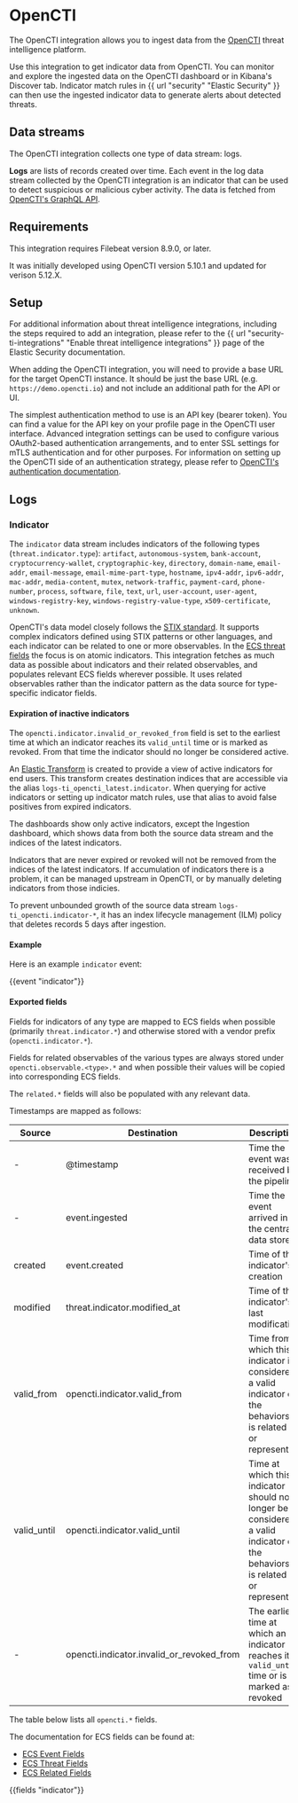 # OpenCTI

The OpenCTI integration allows you to ingest data from the [OpenCTI](https://filigran.io/solutions/products/opencti-threat-intelligence/) threat intelligence platform.

Use this integration to get indicator data from OpenCTI. You can monitor and explore the ingested data on the OpenCTI dashboard or in Kibana's Discover tab. Indicator match rules in {{ url "security" "Elastic Security" }} can then use the ingested indicator data to generate alerts about detected threats.

## Data streams

The OpenCTI integration collects one type of data stream: logs.

**Logs** are lists of records created over time.
Each event in the log data stream collected by the OpenCTI integration is an indicator that can be used to detect suspicious or malicious cyber activity. The data is fetched from [OpenCTI's GraphQL API](https://docs.opencti.io/latest/deployment/integrations/#graphql-api).

## Requirements

This integration requires Filebeat version 8.9.0, or later.

It was initially developed using OpenCTI version 5.10.1 and updated for verison 5.12.X.

## Setup

For additional information about threat intelligence integrations, including the steps required to add an integration, please refer to the {{ url "security-ti-integrations" "Enable threat intelligence integrations" }} page of the Elastic Security documentation.

When adding the OpenCTI integration, you will need to provide a base URL for the target OpenCTI instance. It should be just the base URL (e.g. `https://demo.opencti.io`) and not include an additional path for the API or UI.

The simplest authentication method to use is an API key (bearer token). You can find a value for the API key on your profile page in the OpenCTI user interface. Advanced integration settings can be used to configure various OAuth2-based authentication arrangements, and to enter SSL settings for mTLS authentication and for other purposes. For information on setting up the OpenCTI side of an authentication strategy, please refer to [OpenCTI's authentication documentation](https://docs.opencti.io/latest/deployment/authentication/).

## Logs

### Indicator

The `indicator` data stream includes indicators of the following types (`threat.indicator.type`): `artifact`, `autonomous-system`, `bank-account`, `cryptocurrency-wallet`, `cryptographic-key`, `directory`, `domain-name`, `email-addr`, `email-message`, `email-mime-part-type`, `hostname`, `ipv4-addr`, `ipv6-addr`, `mac-addr`, `media-content`, `mutex`, `network-traffic`, `payment-card`, `phone-number`, `process`, `software`, `file`, `text`, `url`, `user-account`, `user-agent`, `windows-registry-key`, `windows-registry-value-type`, `x509-certificate`, `unknown`.

OpenCTI's data model closely follows the [STIX standard](https://docs.oasis-open.org/cti/stix/v2.1/os/stix-v2.1-os.html). It supports complex indicators defined using STIX patterns or other languages, and each indicator can be related to one or more observables. In the [ECS threat fields](https://www.elastic.co/guide/en/ecs/current/ecs-threat.html) the focus is on atomic indicators. This integration fetches as much data as possible about indicators and their related observables, and populates relevant ECS fields wherever possible. It uses related observables rather than the indicator pattern as the data source for type-specific indicator fields.

#### Expiration of inactive indicators

The `opencti.indicator.invalid_or_revoked_from` field is set to the earliest time at which an indicator reaches its `valid_until` time or is marked as revoked. From that time the indicator should no longer be considered active.

An [Elastic Transform](https://www.elastic.co/guide/en/elasticsearch/reference/current/transforms.html) is created to provide a view of active indicators for end users. This transform creates destination indices that are accessible via the alias `logs-ti_opencti_latest.indicator`. When querying for active indicators or setting up indicator match rules, use that alias to avoid false positives from expired indicators.

The dashboards show only active indicators, except the Ingestion dashboard, which shows data from both the source data stream and the indices of the latest indicators.

Indicators that are never expired or revoked will not be removed from the indices of the latest indicators. If accumulation of indicators there is a problem, it can be managed upstream in OpenCTI, or by manually deleting indicators from those indicies.

To prevent unbounded growth of the source data stream `logs-ti_opencti.indicator-*`, it has an index lifecycle management (ILM) policy that deletes records 5 days after ingestion.

#### Example

Here is an example `indicator` event:

{{event "indicator"}}

#### Exported fields

Fields for indicators of any type are mapped to ECS fields when possible (primarily `threat.indicator.*`) and otherwise stored with a vendor prefix (`opencti.indicator.*`).

Fields for related observables of the various types are always stored under `opencti.observable.<type>.*` and when possible their values will be copied into corresponding ECS fields.

The `related.*` fields will also be populated with any relevant data.

Timestamps are mapped as follows:

| Source      | Destination                   | Description |
|-------------|-------------------------------|-------------|
| -           | @timestamp                    | Time the event was received by the pipeline |
| -           | event.ingested                | Time the event arrived in the central data store |
| created     | event.created                 | Time of the indicator's creation |
| modified    | threat.indicator.modified_at  | Time of the indicator's last modification |
| valid_from  | opencti.indicator.valid_from  | Time from which this indicator is considered a valid indicator of the behaviors it is related to or represents |
| valid_until | opencti.indicator.valid_until | Time at which this indicator should no longer be considered a valid indicator of the behaviors it is related to or represents |
| -           | opencti.indicator.invalid_or_revoked_from | The earliest time at which an indicator reaches its `valid_until` time or is marked as revoked |

The table below lists all `opencti.*` fields.

The documentation for ECS fields can be found at:
- [ECS Event Fields](https://www.elastic.co/guide/en/ecs/current/ecs-event.html)
- [ECS Threat Fields](https://www.elastic.co/guide/en/ecs/current/ecs-threat.html)
- [ECS Related Fields](https://www.elastic.co/guide/en/ecs/current/ecs-related.html)

{{fields "indicator"}}
